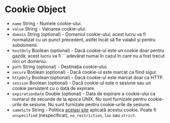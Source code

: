 # Cookie Object

* `name` String - Numele cookie-ului.
* `value` String - Valoarea cookie-ului.
* `domain` String (optional) - Domeniul cookie-ului; acest lucru va fi normalizat cu un punct precedent, astfel încât să fie valabil și pentru subdomenii.
* `hostOnly` Boolean (optional) - Dacă cookie-ul este un cookie doar pentru gazdă; acest lucru va fi `` adevărat numai în cazul în care nu a fost trecut nici un domeniu.
* `path` String (optional) - Destinația cookie-ului.
* `secure` Boolean (optional) - Dacă cookie-ul este marcat ca fiind sigur.
* `httpOnly` Boolean (optional) - Dacă cookie-ul este marcat doar ca HTTP.
* `session` Boolean (optional) - Dacă cookie-ul este o sesiune sau un cookie persistent cu o dată de expirare.
* `expirationDate` Double (optional) - Data de expirare a cookie-ului ca numarul de secunde de la epoca UNIX. Nu sunt furnizate pentru cookie-urile de sesiune. Nu sunt furnizate pentru cookie-urile de sesiune.
* `sameSite` String - Politica [același site](https://developer.mozilla.org/en-US/docs/Web/HTTP/Cookies#SameSite_cookies) aplicată acestui cookie.  Poate fi `unspecified` (nespecificat), `no_restriction`, `lax` sau `strict`.
